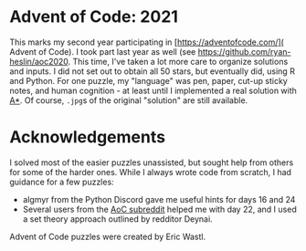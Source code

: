 # Advent of Code: 2021

This marks my second year participating in [https://adventofcode.com/]( Advent of Code). I took part last year as well (see <https://github.com/ryan-heslin/aoc2020>. This time, I've taken a lot more care to organize solutions and inputs. I did not set out to obtain
all 50 stars, but eventually did, using R and Python. For one puzzle, my "language" was
pen, paper, cut-up sticky notes, and human cognition - at least until I implemented a real solution with [A*](https://en.wikipedia.org/wiki/A*_search_algorithm).
Of course, `.jpg`s of the original "solution" are still available.

# Acknowledgements

I solved most of the easier puzzles unassisted, but sought help from others for some of the harder ones. While I always wrote code from
scratch, I had guidance for a few puzzles:

* algmyr from the Python Discord gave me useful hints for days 16 and 24
* Several users from the [AoC subreddit](https://www.reddit.com/r/adventofcode/) helped me with day 22, and I used a set theory approach outlined by redditor Deynai.

Advent of Code puzzles were created by Eric Wastl.
